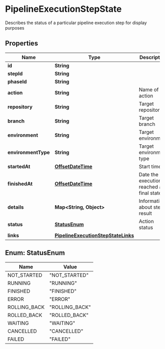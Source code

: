 

# PipelineExecutionStepState

Describes the status of a particular pipeline execution step for display purposes
## Properties

Name | Type | Description | Notes
------------ | ------------- | ------------- | -------------
**id** | **String** |  |  [optional]
**stepId** | **String** |  |  [optional]
**phaseId** | **String** |  |  [optional]
**action** | **String** | Name of the action |  [optional]
**repository** | **String** | Target repository |  [optional]
**branch** | **String** | Target branch |  [optional]
**environment** | **String** | Target environment |  [optional]
**environmentType** | **String** | Target environment type |  [optional]
**startedAt** | [**OffsetDateTime**](OffsetDateTime.md) | Start time |  [optional]
**finishedAt** | [**OffsetDateTime**](OffsetDateTime.md) | Date the execution reached a final state |  [optional]
**details** | **Map&lt;String, Object&gt;** | Information about step result |  [optional]
**status** | [**StatusEnum**](#StatusEnum) | Action status |  [optional]
**links** | [**PipelineExecutionStepStateLinks**](PipelineExecutionStepStateLinks.md) |  |  [optional]



## Enum: StatusEnum

Name | Value
---- | -----
NOT_STARTED | &quot;NOT_STARTED&quot;
RUNNING | &quot;RUNNING&quot;
FINISHED | &quot;FINISHED&quot;
ERROR | &quot;ERROR&quot;
ROLLING_BACK | &quot;ROLLING_BACK&quot;
ROLLED_BACK | &quot;ROLLED_BACK&quot;
WAITING | &quot;WAITING&quot;
CANCELLED | &quot;CANCELLED&quot;
FAILED | &quot;FAILED&quot;




